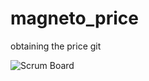 # magneto_price
obtaining the price git

![Scrum Board]( /Users/akirit/Documents/repos/magneto_price/Trelloboard_Planning.png )